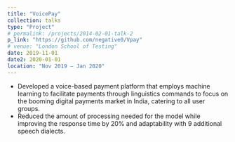 ```yaml
---
title: "VoicePay"
collection: talks
type: "Project"
# permalink: /projects/2014-02-01-talk-2
p_link: "https://github.com/negative0/Vpay"
# venue: "London School of Testing"
date: 2019-11-01
date2: 2020-01-01
location: "Nov 2019 – Jan 2020"
---
```


* Developed a voice-based payment platform that employs machine learning to facilitate payments through linguistics commands to focus on the booming digital payments market in India, catering to all user groups.
* Reduced the amount of processing needed for the model while improving the response time by 20% and adaptability with 9 additional speech dialects. 
<!-- * Technology stack -  -->
